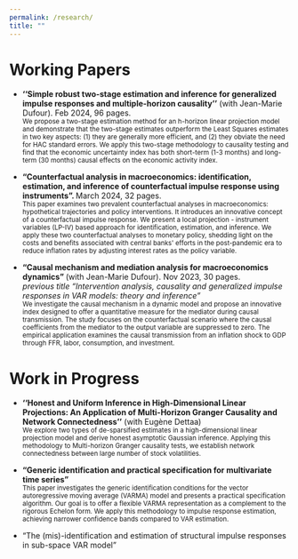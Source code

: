 ```yaml
---
permalink: /research/
title: ""
---
```



# Working Papers

* <b>‘‘Simple robust two-stage estimation and inference for generalized impulse responses and multiple-horizon causality’’</b> (with Jean-Marie Dufour). Feb 2024, 96 pages. <br>
    <sub> We propose a two-stage estimation method for an h-horizon linear projection model and demonstrate that the two-stage estimates outperform the Least Squares estimates in two key aspects: (1) they are generally more efficient, and (2) they obviate the need for HAC standard errors. We apply this two-stage methodology to causality testing and find that the economic uncertainty index has both short-term (1-3 months) and long-term (30 months) causal effects on the economic activity index.</sub>

* <b> “Counterfactual analysis in macroeconomics: identification, estimation, and inference of counterfactual impulse response using instruments”. </b>  March 2024, 32 pages. <br>
     <sub> This paper examines two prevalent counterfactual analyses in macroeconomics: hypothetical trajectories and policy interventions. It introduces an innovative concept of a counterfactual impulse response. We present a local projection - instrument variables (LP-IV) based approach for identification, estimation, and inference. We apply these two counterfactual analyses to monetary policy, shedding light on the costs and benefits associated with central banks' efforts in the post-pandemic era to reduce inflation rates by adjusting interest rates as the policy variable. </sub>
  
* <b> “Causal mechanism and mediation analysis for macroeconomics dynamics”  </b> (with Jean-Marie Dufour). Nov 2023, 30 pages. <br>
        _previous title “Intervention analysis, causality and generalized impulse responses in VAR models: theory and inference”_ <br>
       <sub> We investigate the causal mechanism in a dynamic model and propose an innovative index designed to offer a quantitative measure for the mediator during causal transmission. The study focuses on the counterfactual scenario where the causal coefficients from the mediator to the output variable are suppressed to zero. The empirical application examines the causal transmission from an inflation shock to GDP through FFR, labor, consumption, and investment.   </sub>
  

# Work in Progress
* <b> ‘‘Honest and Uniform Inference in High-Dimensional Linear Projections: An Application of Multi-Horizon Granger Causality and Network Connectedness’’</b> (with Eugène  Dettaa)<br> 
     <sub> We explore two types of de-sparsified estimates in a high-dimensional linear projection model and derive honest asymptotic Gaussian inference. Applying this methodology to Multi-horizon Granger causality tests, we establish network connectedness between large number of stock volatilities.
* <b> “Generic identification and practical specification for multivariate time series” </b> <br>
   <sub> This paper investigates the generic identification conditions for the vector autoregressive moving average (VARMA) model and presents a practical specification algorithm. Our goal is to offer a flexible VARMA representation as a complement to the rigorous Echelon form. We apply this methodology to impulse response estimation, achieving narrower confidence bands compared to VAR estimation. </sub>

* “The (mis)-identification and estimation of structural impulse responses in sub-space VAR model” 
